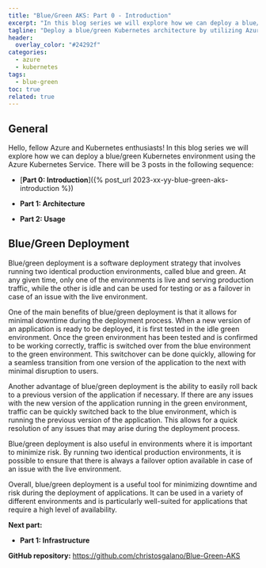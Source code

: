 ```yaml
---
title: "Blue/Green AKS: Part 0 - Introduction"
excerpt: "In this blog series we will explore how we can deploy a blue/green Kubernetes environment using the Azure Kubernetes Service."
tagline: "Deploy a blue/green Kubernetes architecture by utilizing Azure, Bicep, and GitHub"
header:
  overlay_color: "#24292f"
categories:
  - azure
  - kubernetes
tags:
  - blue-green
toc: true
related: true
---
```


## General

Hello, fellow Azure and Kubernetes enthusiasts! In this blog series we will explore how we can deploy a blue/green Kubernetes environment using the Azure Kubernetes Service. There will be 3 posts in the following sequence:

- [**Part 0: Introduction**]({% post_url 2023-xx-yy-blue-green-aks-introduction %})

- **Part 1: Architecture**

- **Part 2: Usage**

## Blue/Green Deployment

Blue/green deployment is a software deployment strategy that involves running two identical production environments, called blue and green. At any given time, only one of the environments is live and serving production traffic, while the other is idle and can be used for testing or as a failover in case of an issue with the live environment.

One of the main benefits of blue/green deployment is that it allows for minimal downtime during the deployment process. When a new version of an application is ready to be deployed, it is first tested in the idle green environment. Once the green environment has been tested and is confirmed to be working correctly, traffic is switched over from the blue environment to the green environment. This switchover can be done quickly, allowing for a seamless transition from one version of the application to the next with minimal disruption to users.

Another advantage of blue/green deployment is the ability to easily roll back to a previous version of the application if necessary. If there are any issues with the new version of the application running in the green environment, traffic can be quickly switched back to the blue environment, which is running the previous version of the application. This allows for a quick resolution of any issues that may arise during the deployment process.

Blue/green deployment is also useful in environments where it is important to minimize risk. By running two identical production environments, it is possible to ensure that there is always a failover option available in case of an issue with the live environment.

Overall, blue/green deployment is a useful tool for minimizing downtime and risk during the deployment of applications. It can be used in a variety of different environments and is particularly well-suited for applications that require a high level of availability.

**Next part:**

- **Part 1: Infrastructure**

**GitHub repository:** <https://github.com/christosgalano/Blue-Green-AKS>
